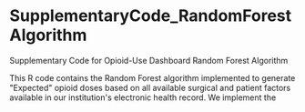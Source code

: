 # SupplementaryCode_RandomForestAlgorithm
Supplementary Code for Opioid-Use Dashboard Random Forest Algorithm

This R code contains the Random Forest algorithm implemented to 
generate "Expected" opioid doses based on all available surgical 
and patient factors available in our institution's electronic
health record. We implement the
